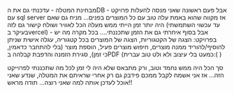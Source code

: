  מבחינת המטלה - עדכנתי גם את הDB - אבל פעם ראשונה שאני מנסה להעלות פרויקט עם sql server אז מקווה שהוא באמת עלה טוב עם כל המוצרים בפנים... מניח גם שאם היה יותר זמן הייתי ממש מעלה הכל לאוויר ושולח קישור גם לזה (עד עכשוי השתמשתי בעיקר בvercel) - אבל בסוף איחרתי גם את הזמן שתכננתי.... 
 בכל מקרה מה יש בפרויקט:
 הצגה של הקטגוריות,
 הצגה של המוצרים בכל קטגוריה,
 עגלה אישית שניתן להוסיף/להוריד ממנה מוצרים,
 חיפוש מוצרים פעיל,
 הוספת מוצר (בלי להתחבר כדאמין, כי זמן),
 סגירת הזמנה והדפבת קבלהה בPDF (כמעט בלי עיצוב ולא ולט טוב עברית:( )


 סך הכל היה ממש נחמד וטוב, ורק מתבאס שלא היה לי זמן לכל מה שתכננתי לפרוייקט הזה... אז אני אשמח לקבל ממכם פידבק גם רק אחרי שראיתם את המטלה, שנדע שאני אוכל לעדכן אותה למה שאני רוצה...
 תודה מראש!!
